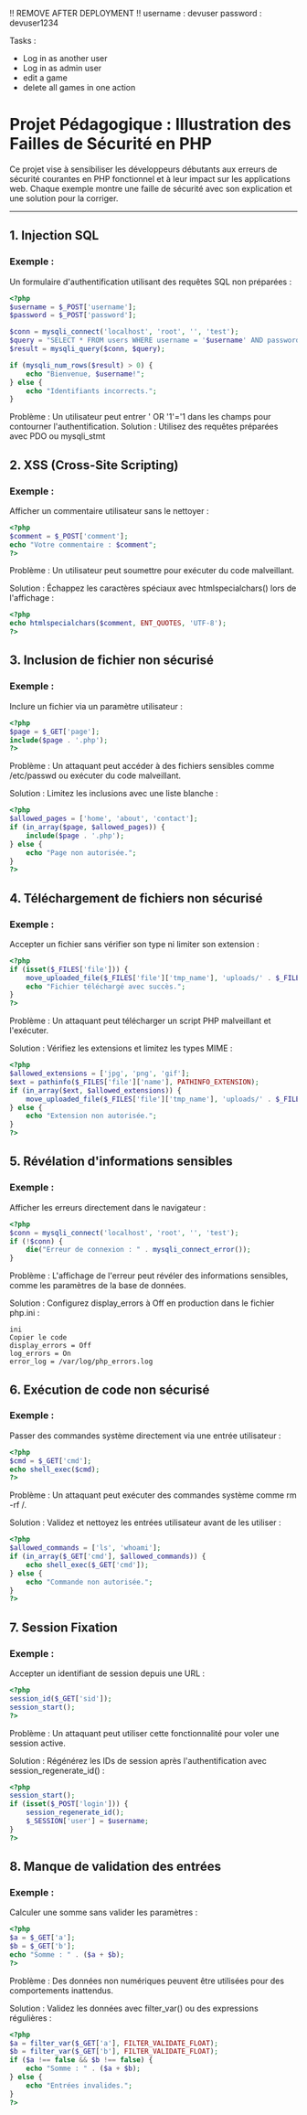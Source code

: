 !! REMOVE AFTER DEPLOYMENT !!
username : devuser
password : devuser1234


Tasks :
- Log in as another user
- Log in as admin user
- edit a game
- delete all games in one action


# Projet Pédagogique : Illustration des Failles de Sécurité en PHP

Ce projet vise à sensibiliser les développeurs débutants aux erreurs de sécurité courantes en PHP fonctionnel et à leur impact sur les applications web. Chaque exemple montre une faille de sécurité avec son explication et une solution pour la corriger.

---

## 1. Injection SQL
### Exemple :
Un formulaire d'authentification utilisant des requêtes SQL non préparées :
```php
<?php
$username = $_POST['username'];
$password = $_POST['password'];

$conn = mysqli_connect('localhost', 'root', '', 'test');
$query = "SELECT * FROM users WHERE username = '$username' AND password = '$password'";
$result = mysqli_query($conn, $query);

if (mysqli_num_rows($result) > 0) {
    echo "Bienvenue, $username!";
} else {
    echo "Identifiants incorrects.";
}

```
Problème : Un utilisateur peut entrer ' OR '1'='1 dans les champs pour contourner l'authentification.
Solution : Utilisez des requêtes préparées avec PDO ou mysqli_stmt


## 2. XSS (Cross-Site Scripting)
###   Exemple :
   Afficher un commentaire utilisateur sans le nettoyer :

```php
<?php
$comment = $_POST['comment'];
echo "Votre commentaire : $comment";
?>
```

Problème :
Un utilisateur peut soumettre <script>alert('XSS');</script> pour exécuter du code malveillant.

Solution :
Échappez les caractères spéciaux avec htmlspecialchars() lors de l'affichage :

```php
<?php
echo htmlspecialchars($comment, ENT_QUOTES, 'UTF-8');
?>
```

## 3. Inclusion de fichier non sécurisé
###   Exemple :
   Inclure un fichier via un paramètre utilisateur :

```php
<?php
$page = $_GET['page'];
include($page . '.php');
?>
```
Problème :
Un attaquant peut accéder à des fichiers sensibles comme /etc/passwd ou exécuter du code malveillant.

Solution :
Limitez les inclusions avec une liste blanche :

```php
<?php
$allowed_pages = ['home', 'about', 'contact'];
if (in_array($page, $allowed_pages)) {
    include($page . '.php');
} else {
    echo "Page non autorisée.";
}
?>
```

## 4. Téléchargement de fichiers non sécurisé
###   Exemple :
   Accepter un fichier sans vérifier son type ni limiter son extension :

```php
<?php
if (isset($_FILES['file'])) {
    move_uploaded_file($_FILES['file']['tmp_name'], 'uploads/' . $_FILES['file']['name']);
    echo "Fichier téléchargé avec succès.";
}
?>
```
Problème :
Un attaquant peut télécharger un script PHP malveillant et l'exécuter.

Solution :
Vérifiez les extensions et limitez les types MIME :

```php
<?php
$allowed_extensions = ['jpg', 'png', 'gif'];
$ext = pathinfo($_FILES['file']['name'], PATHINFO_EXTENSION);
if (in_array($ext, $allowed_extensions)) {
    move_uploaded_file($_FILES['file']['tmp_name'], 'uploads/' . $_FILES['file']['name']);
} else {
    echo "Extension non autorisée.";
}
?>

```
## 5. Révélation d'informations sensibles
### Exemple :
   Afficher les erreurs directement dans le navigateur :

```php
<?php
$conn = mysqli_connect('localhost', 'root', '', 'test');
if (!$conn) {
    die("Erreur de connexion : " . mysqli_connect_error());
}
```

Problème :
L'affichage de l'erreur peut révéler des informations sensibles, comme les paramètres de la base de données.

Solution :
Configurez display_errors à Off en production dans le fichier php.ini :

```
ini
Copier le code
display_errors = Off
log_errors = On
error_log = /var/log/php_errors.log

```
## 6. Exécution de code non sécurisé
### Exemple :
Passer des commandes système directement via une entrée utilisateur :

```php
<?php
$cmd = $_GET['cmd'];
echo shell_exec($cmd);
?>
```
Problème :
Un attaquant peut exécuter des commandes système comme rm -rf /.

Solution :
Validez et nettoyez les entrées utilisateur avant de les utiliser :

```php
<?php
$allowed_commands = ['ls', 'whoami'];
if (in_array($_GET['cmd'], $allowed_commands)) {
    echo shell_exec($_GET['cmd']);
} else {
    echo "Commande non autorisée.";
}
?>

```

## 7. Session Fixation
###   Exemple :
   Accepter un identifiant de session depuis une URL :

```php
<?php
session_id($_GET['sid']);
session_start();
?>
```
Problème :
Un attaquant peut utiliser cette fonctionnalité pour voler une session active.

Solution :
Régénérez les IDs de session après l'authentification avec session_regenerate_id() :

```php
<?php
session_start();
if (isset($_POST['login'])) {
    session_regenerate_id();
    $_SESSION['user'] = $username;
}
?>
```
## 8. Manque de validation des entrées
###   Exemple :
   Calculer une somme sans valider les paramètres :


```php
<?php
$a = $_GET['a'];
$b = $_GET['b'];
echo "Somme : " . ($a + $b);
?>

```

Problème :
Des données non numériques peuvent être utilisées pour des comportements inattendus.

Solution :
Validez les données avec filter_var() ou des expressions régulières :


```php
<?php
$a = filter_var($_GET['a'], FILTER_VALIDATE_FLOAT);
$b = filter_var($_GET['b'], FILTER_VALIDATE_FLOAT);
if ($a !== false && $b !== false) {
    echo "Somme : " . ($a + $b);
} else {
    echo "Entrées invalides.";
}
?>
```
